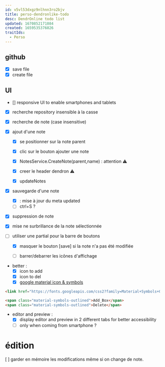 ```yaml
---
id: v5vl53dxgz9nlhnn3ro2bjv
title: perso-dendronlike-todo
desc: DendrOnline todo list
updated: 1670852171084
created: 1659535376026
traitIds:
  - Perso
---
```


## github

- [X] save file
- [X] create file

## UI
- [] responsive UI to enable smartphones and tablets

- [X] recherche repository insensible à la casse 

- [X] recherche de note (case insensitive)

- [X] ajout d'une note 

  - [X] se positionner sur la note parent
  - [X] clic sur le bouton ajouter une note  
  - [X] NotesService.CreateNote(parent,name) : attention ⚠️
  - [X] creer le header dendron ⚠️
  - [X] updateNotes 


- [X] sauvegarde d'une note
   - [X] : mise à jour du meta updated
   - [ ] ctrl+S ?

- [X] suppression de note
- [X] mise ne surbrillance de la note sélectionnée

- [ ] utiliser une partial pour la barre de boutons
   - [X] masquer le bouton [save] si la note n'a pas été modifiée
   - [ ] barrer/debarrer les icônes d'affichage 


- better :
   - [X] icon to add 
   - [X] icon to del
   - [X] [google material icon & symbols](https://fonts.google.com/icons)

```html 
<link href="https://fonts.googleapis.com/css2?family=Material+Symbols+Outlined" rel="stylesheet" />

<span class="material-symbols-outlined">Add_Box</span>
<span class="material-symbols-outlined">Delete</span>
```



- editor and preview :
   - [X] display editor and preview in 2 different tabs for better accessibility
   - [ ] only when coming from smartphone ?

# édition

[ ] garder en mémoire les modifications même si on change de note.


